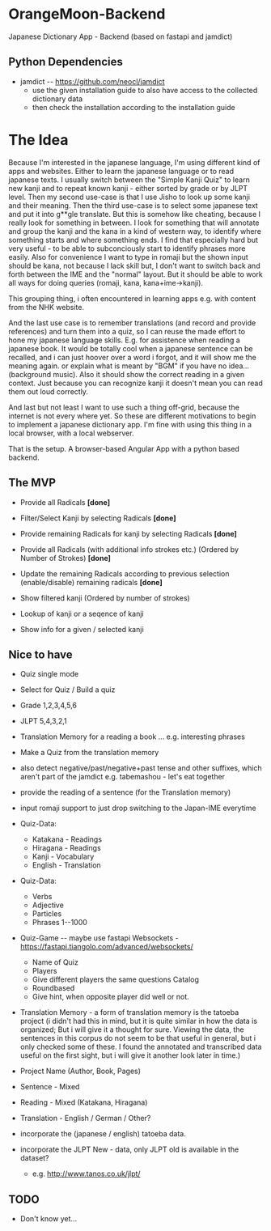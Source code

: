 # OrangeMoon-Backend
Japanese Dictionary App - Backend (based on fastapi and jamdict)

## Python Dependencies

* jamdict -- https://github.com/neocl/jamdict 
  * use the given installation guide to also have access to the collected dictionary data
  * then check the installation according to the installation guide

# The Idea

Because I'm interested in the japanese language, I'm using different kind of apps and websites.
Either to learn the japanese language or to read japanese texts. I usually switch between the
"Simple Kanji Quiz" to learn new kanji and to repeat known kanji - either sorted by grade or by
JLPT level. Then my second use-case is that I use Jisho to look up some kanji and their 
meaning. Then the third use-case is to select some japanese text and put it into g**gle
translate. But this is somehow like cheating, because I really look for something in between.
I look for something that will annotate and group the kanji and the kana in a kind of western 
way, to identify where something starts and where something ends. I find that especially hard 
but very useful - to be able to subconciously start to identify phrases more easily. Also for 
convenience I want to type in romaji but the shown input should be kana, not because I lack 
skill but, I don't want to switch back and forth between the IME and the "normal" layout. But
it should be able to work all ways for doing queries (romaji, kana, kana+ime->kanji).

This grouping thing, i often encountered in learning apps e.g. with content from the NHK website.

And the last use case is to remember translations (and record and provide references) and turn 
them into a quiz, so I can reuse the made effort to hone my japanese language skills. E.g. for
assistence when reading a japanese book. It would be totally cool when a japanese sentence can
be recalled, and i can just hoover over a word i forgot, and it will show me the meaning again.
or explain what is meant by "BGM" if you have no idea... (background music). Also it should show
the correct reading in a given context. Just because you can recognize kanji it doesn't mean you
can read them out loud correctly.

And last but not least I want to use such a thing off-grid, because the internet is not every
where yet. So these are different motivations to begin to implement a japanese dictionary app.
I'm fine with using this thing in a local browser, with a local webserver. 

That is the setup. A browser-based Angular App with a python based backend.

## The MVP

* Provide all Radicals **[done]**
* Filter/Select Kanji by selecting Radicals **[done]**
* Provide remaining Radicals for kanji by selecting Radicals **[done]** 
* Provide all Radicals (with additional info strokes etc.) (Ordered by Number of Strokes) **[done]**
* Update the remaining Radicals according to previous selection (enable/disable) remaining radicals **[done]** 
* Show filtered kanji (Ordered by number of strokes)

* Lookup of kanji or a seqence of kanji
* Show info for a given / selected kanji

 
## Nice to have

* Quiz single mode
* Select for Quiz / Build a quiz
* Grade 1,2,3,4,5,6
* JLPT 5,4,3,2,1

* Translation Memory for a reading a book ... e.g. interesting phrases

* Make a Quiz from the translation memory

* also detect negative/past/negative+past tense and other suffixes, which aren't part of the jamdict 
  e.g. tabemashou - let's eat together
* provide the reading of a sentence (for the Translation memory)
* input romaji support to just drop switching to the Japan-IME everytime

* Quiz-Data:
  * Katakana - Readings
  * Hiragana - Readings
  * Kanji - Vocabulary
  * English - Translation

* Quiz-Data:
  * Verbs
  * Adjective
  * Particles
  * Phrases 1--1000
 
* Quiz-Game -- maybe use fastapi Websockets - https://fastapi.tiangolo.com/advanced/websockets/
  * Name of Quiz
  * Players
  * Give different players the same questions Catalog
  * Roundbased
  * Give hint, when opposite player did well or not.

*  Translation Memory - a form of translation memory is the tatoeba project (i didn't had this in mind, but it is quite similar in how the data is organized; But i will give it a thought for sure. Viewing the data, the sentences in this corpus do not seem to be that useful in general, but i only checked some of these. I found the annotated and transcribed data useful on the first sight, but i will give it another look later in time.)
  * Project Name (Author, Book, Pages)
  * Sentence - Mixed 
  * Reading - Mixed (Katakana, Hiragana)
  * Translation - English / German / Other?

* incorporate the (japanese / english) tatoeba data.
* incorporate the JLPT New - data, only JLPT old is available in the dataset?
  * e.g. http://www.tanos.co.uk/jlpt/

## TODO

* Don't know yet...